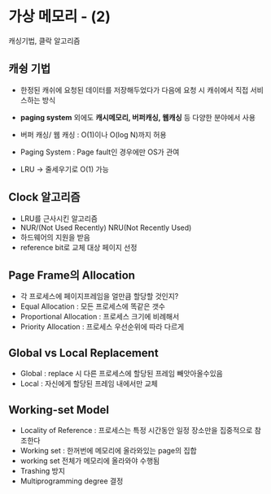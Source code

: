 # 가상 메모리 - (2)

캐싱기법, 클락 알고리즘



## 캐슁 기법

- 한정된 캐쉬에 요청된 데이터를 저장해두었다가 다음에 요청 시 캐쉬에서 직접 서비스하는 방식
- **paging system** 외에도 **캐시메모리, 버퍼캐싱, 웹캐싱** 등 다양한 분야에서 사용



- 버퍼 캐싱/ 웹 캐싱 : O(1)이나 O(log N)까지 허용
- Paging System : Page fault인 경우에만 OS가 관여



- LRU -> 줄세우기로 O(1) 가능



## Clock 알고리즘

- LRU를 근사시킨 알고리즘
- NUR/(Not Used Recently) NRU(Not Recently Used)
- 하드웨어의 지원을 받음
- reference bit로 교체 대상 페이지 선정



## Page Frame의 Allocation

- 각 프로세스에 페이지프레임을 얼만큼 할당할 것인지?
- Equal Allocation : 모든 프로세스에 똑같은 갯수
- Proportional Allocation : 프로세스 크기에 비례해서
- Priority Allocation : 프로세스 우선순위에 따라 다르게





## Global vs Local Replacement

- Global : replace 시 다른 프로세스에 할당된 프레임 빼앗아올수있음
- Local : 자신에게 할당된 프레임 내에서만 교체





## Working-set Model

- Locality of Reference : 프로세스는 특정 시간동안 일정 장소만을 집중적으로 참조한다
- Working set : 한꺼번에 메모리에 올라와있는 page의 집합
- working set 전체가 메모리에 올라와야 수행됨
- Trashing 방지
- Multiprogramming degree 결정

